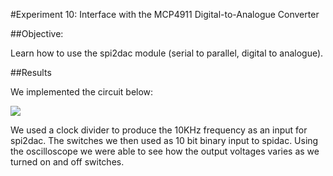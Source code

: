 #Experiment 10: Interface	with the	MCP4911	Digital-to-Analogue	Converter

##Objective:

Learn how to use the spi2dac module (serial to parallel,  digital to analogue).

##Results

We implemented the circuit below:

![](https://raw.githubusercontent.com/MohamedEihab/EE2-ELABS-VERI/master/screenshots/10a.png)

We used a clock divider to produce the 10KHz frequency as an input for spi2dac. The switches we then used as 10 bit binary input to spidac. Using the oscilloscope we were able to see how the output voltages varies as we turned on and off switches.
